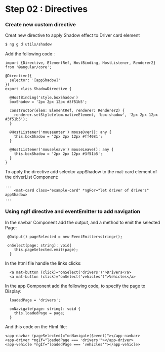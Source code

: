 # Step 02 : Directives
 
### Create new custom directive

Creat new directive to apply Shadow effect to Driver card element

```sh
$ ng g d utils/shadow
```

Add the following code :

```
import {Directive, ElementRef, HostBinding, HostListener, Renderer2} from '@angular/core';

@Directive({
  selector: '[appShadow]'
})
export class ShadowDirective {

  @HostBinding('style.boxShadow')
  boxShadow = '2px 2px 12px #3f51b5';

  constructor(elem: ElementRef, renderer: Renderer2) {
    renderer.setStyle(elem.nativeElement, 'box-shadow', '2px 2px 12px #3f51b5');
  }

  @HostListener('mouseenter') mouseOver(): any {
    this.boxShadow = '2px 2px 12px #ff4081';
  }

  @HostListener('mouseleave') mouseLeave(): any {
    this.boxShadow = '2px 2px 12px #3f51b5';
  }
}
```

To apply the directive add selector appShadow to the mat-card element of the driverList Component:

```
...
    <mat-card class="example-card" *ngFor="let driver of drivers" appShadow>
...
```

### Using ngIf  directive and eventEmitter to add navigation

In the navbar Component add the output, and a method to emit the selected Page:

```
 @Output() pageSelected = new EventEmitter<string>();

 onSelect(page: string): void{
    this.pageSelected.emit(page);
  }
```

In the html file handle the links clicks:
```
  <a mat-button (click)="onSelect('drivers')">Drivers</a>
  <a mat-button (click)="onSelect('vehicles')">Vehicles</a>
```

In the app Component add the following code, to specify the page to Display:
```
  loadedPage = 'drivers';

  onNavigate(page: string): void {
    this.loadedPage = page;
  }
```

And this code on the Html file:
```
<app-navbar (pageSelected)="onNavigate($event)"></app-navbar>
<app-driver *ngIf="loadedPage === 'drivers'"></app-driver>
<app-vehicle *ngIf="loadedPage === 'vehicles'"></app-vehicle>
```
